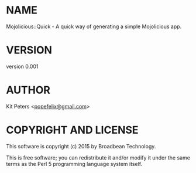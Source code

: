 # NAME

Mojolicious::Quick - A quick way of generating a simple Mojolicious app.

# VERSION

version 0.001

# AUTHOR

Kit Peters &lt;popefelix@gmail.com>

# COPYRIGHT AND LICENSE

This software is copyright (c) 2015 by Broadbean Technology.

This is free software; you can redistribute it and/or modify it under
the same terms as the Perl 5 programming language system itself.
